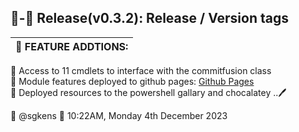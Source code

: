 ## 🎯-🔖 Release(v0.3.2): Release / Version tags

🌟 FEATURE ADDTIONS:  |
|-|

🍠 Access to 11 cmdlets to interface with the commitfusion class \
🍠 Module features deployed to github pages: [Github Pages](https://sgkens.github.io/commitfusion/) \
🍠 Deployed resources to the powershell gallary and chocalatey ..🖊

👤 @sgkens 📅 10:22AM, Monday 4th December 2023
